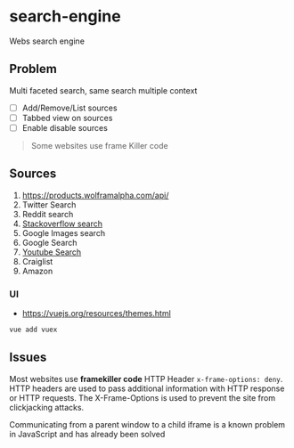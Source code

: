 # search-engine

Webs search engine

## Problem

Multi faceted search, same search multiple context

* [ ] Add/Remove/List sources
* [ ] Tabbed view on sources
* [ ] Enable disable sources

> Some websites use frame Killer code

## Sources

1. https://products.wolframalpha.com/api/
2. Twitter Search
3. Reddit search
4. [Stackoverflow search](https://api.stackexchange.com/docs)
5. Google Images search
6. Google Search
7. [Youtube Search](https://developers.google.com/youtube/v3/docs/search)
8. Craiglist
9. Amazon

### UI

* https://vuejs.org/resources/themes.html


```sh
vue add vuex
```

## Issues

Most websites use **framekiller code** HTTP Header `x-frame-options: deny`.
HTTP headers are used to pass additional information with HTTP response or HTTP requests. The X-Frame-Options is used to prevent the site from clickjacking attacks.

Communicating from a parent window to a child iframe is a known problem in JavaScript and has already been solved


